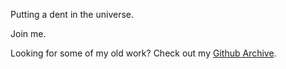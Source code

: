 Putting a dent in the universe.

Join me.

Looking for some of my old work? Check out my [Github Archive](https://github.com/sumukshashidhar-archive).
